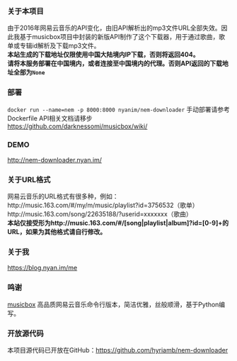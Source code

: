 <h3>关于本项目</h3>
<span>由于2016年网易云音乐的API变化，由旧API解析出的mp3文件URL全部失效。因此我基于musicbox项目中封装的新版API制作了这个下载器，用于通过歌曲，歌单或专辑id解析及下载mp3文件。</span><br>
<span><strong>本站生成的下载地址仅限使用中国大陆境内IP下载，否则将返回404。</strong></span><br>
<span><strong>请将本服务部署在中国境内，或者连接至中国境内的代理。否则API返回的下载地址全部为<code>None</code></strong></span><br>
<h3>部署</h3>
<code>docker run --name=nem -p 8000:8000 nyanim/nem-downloader</code>
手动部署请参考Dockerfile
<span>API相关文档请移步<a href="https://github.com/darknessomi/musicbox/wiki">https://github.com/darknessomi/musicbox/wiki/</a></span><br>
<h3>DEMO</h3>
<a href="http://nem-downloader.nyan.im/">http://nem-downloader.nyan.im/</a>
<h3>关于URL格式</h3>
<span>网易云音乐的URL格式有很多种，例如：</span><br>
<span>http://music.163.com/#/my/m/music/playlist?id=3756532（歌单）</span><br>
<span>http://music.163.com/song/22635188/?userid=xxxxxxx（歌曲）</span><br>
<span><strong>本站仅接受形为http://music.163.com/#/[song|playlist|album]?id=[0-9]+的URL，如果为其他格式请自行修改。</strong></span>
<h3>关于我</h3>
<a href="https://blog.nyan.im/me">https://blog.nyan.im/me</a>
<h3>鸣谢</h3>
<span><a href="https://github.com/darknessomi/musicbox">musicbox</a> 高品质网易云音乐命令行版本，简洁优雅，丝般顺滑，基于Python编写。</span><br>
<h3>开放源代码</h3>
<span>本项目源代码已开放在GitHub：<a href="https://github.com/hyriamb/nem-downloader">https://github.com/hyriamb/nem-downloader</a></span>
